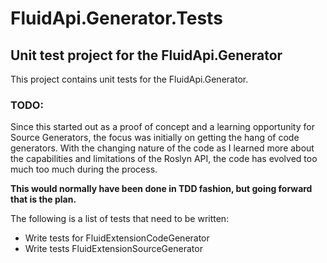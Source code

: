 # FluidApi.Generator.Tests

## Unit test project for the FluidApi.Generator
This project contains unit tests for the FluidApi.Generator.

### TODO:
Since this started out as a proof of concept and a learning opportunity for Source Generators, the focus was initially on 
getting the hang of code generators. With the changing nature of the code as I learned more about the capabilities and 
limitations of the Roslyn API, the code has evolved too much too much during the process.

**This would normally have been done in TDD fashion, but going forward that is the plan.**

The following is a list of tests that need to be written:
- Write tests for FluidExtensionCodeGenerator
- Write tests FluidExtensionSourceGenerator